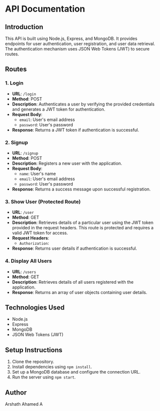 # API Documentation

## Introduction

This API is built using Node.js, Express, and MongoDB. It provides endpoints for user authentication, user registration, and user data retrieval. The authentication mechanism uses JSON Web Tokens (JWT) to secure routes.

## Routes

### 1. Login

- **URL**: `/login`
- **Method**: POST
- **Description**: Authenticates a user by verifying the provided credentials and generates a JWT token for authentication.
- **Request Body**:
  - `email`: User's email address
  - `password`: User's password
- **Response**: Returns a JWT token if authentication is successful.

### 2. Signup

- **URL**: `/signup`
- **Method**: POST
- **Description**: Registers a new user with the application.
- **Request Body**:
  - `name`: User's name
  - `email`: User's email address
  - `password`: User's password
- **Response**: Returns a success message upon successful registration.

### 3. Show User (Protected Route)

- **URL**: `/user`
- **Method**: GET
- **Description**: Retrieves details of a particular user using the JWT token provided in the request headers. This route is protected and requires a valid JWT token for access.
- **Request Headers**:
  - `Authorization`: <JWT Token>
- **Response**: Returns user details if authentication is successful.

### 4. Display All Users

- **URL**: `/users`
- **Method**: GET
- **Description**: Retrieves details of all users registered with the application.
- **Response**: Returns an array of user objects containing user details.

## Technologies Used

- Node.js
- Express
- MongoDB
- JSON Web Tokens (JWT)

## Setup Instructions

1. Clone the repository.
2. Install dependencies using `npm install`.
3. Set up a MongoDB database and configure the connection URL.
4. Run the server using `npm start`.

## Author

Arshath Ahamed A


